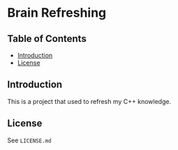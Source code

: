 # Brain Refreshing

## Table of Contents
- [Introduction](#introduction)
- [License](#license)

## Introduction
This is a project that used to refresh my C++ knowledge.

## License
See `LICENSE.md`
